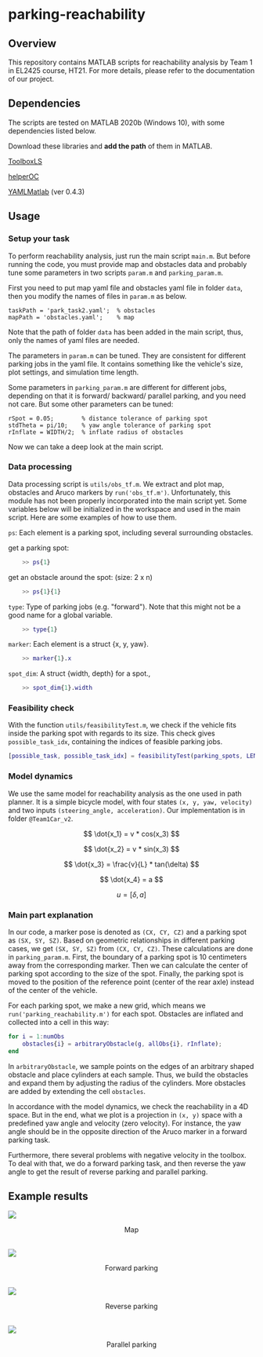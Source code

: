 # parking-reachability

## Overview

This repository contains MATLAB scripts for reachability analysis by Team 1 in EL2425 course, HT21. For more details, please refer to the documentation of our project.

## Dependencies

The scripts are tested on MATLAB 2020b (Windows 10), with some dependencies listed below. 

Download these libraries and **add the path** of them in MATLAB.

[ToolboxLS](https://www.cs.ubc.ca/~mitchell/ToolboxLS/)

[helperOC](https://github.com/HJReachability/helperOC
) 

[YAMLMatlab](https://code.google.com/archive/p/yamlmatlab/downloads) (ver 0.4.3)

## Usage

### Setup your task

To perform reachability analysis, just run the main script `main.m`. But before running the code, you must provide map and obstacles data and probably tune some parameters in two scripts `param.m` and `parking_param.m`.

First you need to put map yaml file and obstacles yaml file in folder `data`, then you modify the names of files in `param.m` as below.

    taskPath = 'park_task2.yaml';  % obstacles
    mapPath = 'obstacles.yaml';    % map

Note that the path of folder `data` has been added in the main script, thus, only the names of yaml files are needed.

The parameters in `param.m` can be tuned. They are consistent for different parking jobs in the yaml file. It contains something like the vehicle's size, plot settings, and simulation time length.

Some parameters in `parking_param.m` are different for different jobs, depending on that it is forward/ backward/ parallel parking, and you need not care. But some other parameters can be tuned:

    rSpot = 0.05;        % distance tolerance of parking spot
    stdTheta = pi/10;    % yaw angle tolerance of parking spot
    rInflate = WIDTH/2;  % inflate radius of obstacles

Now we can take a deep look at the main script.

### Data processing

Data processing script is `utils/obs_tf.m`. We extract and plot map, obstacles and Aruco markers by `run('obs_tf.m')`. Unfortunately, this module has not been properly incorporated into the main script yet. Some variables below will be initialized in the workspace and used in the main script. Here are some examples of how to use them.

`ps`: Each element is a parking spot, including several surrounding obstacles.

get a parking spot:

```matlab
    >> ps{1}
```

get an obstacle around the spot: (size: 2 x n)

```matlab    
    >> ps{1}{1}
```

`type`: Type of parking jobs (e.g. "forward"). Note that this might not be a good name for a global variable.

```matlab
    >> type{1}
```

`marker`: Each element is a struct {x, y, yaw}.

```matlab
    >> marker{1}.x
```

`spot_dim`: A struct {width, depth} for a spot.,

```matlab
    >> spot_dim{1}.width
```

### Feasibility check

With the function `utils/feasibilityTest.m`, we check if the vehicle fits inside the parking spot with regards to its size. This check gives `possible_task_idx`, containing the indices of feasible parking jobs.

```matlab
[possible_task, possible_task_idx] = feasibilityTest(parking_spots, LENGTH, WIDTH);
```

### Model dynamics

We use the same model for reachability analysis as the one used in path planner. It is a simple bicycle model, with four states `(x, y, yaw, velocity)` and two inputs `(steering_angle, acceleration)`. Our implementation is in folder `@Team1Car_v2`.

$$
    \dot{x_1} = v * cos(x_3)
$$

$$
    \dot{x_2} = v * sin(x_3) 
$$

$$
    \dot{x_3} = \frac{v}{L} * tan(\delta) 
$$

$$
    \dot{x_4} = a
$$

$$
    u = [\delta, a]
$$

### Main part explanation

In our code, a marker pose is denoted as `(CX, CY, CZ)` and a parking spot as `(SX, SY, SZ)`. Based on geometric relationships in different parking cases, we get `(SX, SY, SZ)` from `(CX, CY, CZ)`. These calculations are done in `parking_param.m`. First, the boundary of a parking spot is 10 centimeters away from the corresponding marker. Then we can calculate the center of parking spot according to the size of the spot. Finally, the parking spot is moved to the position of the reference point (center of the rear axle) instead of the center of the vehicle.

For each parking spot, we make a new grid, which means we `run('parking_reachability.m')` for each spot. Obstacles are inflated and collected into a cell in this way:

```matlab 
for i = 1:numObs
    obstacles{i} = arbitraryObstacle(g, allObs{i}, rInflate);
end
```

In `arbitraryObstacle`, we sample points on the edges of an arbitrary shaped obstacle and place cylinders at each sample. Thus, we build the obstacles and expand them by adjusting the radius of the cylinders. More obstacles are added by extending the cell `obstacles`. 

In accordance with the model dynamics, we check the reachability in a 4D space. But in the end, what we plot is a projection in `(x, y)` space with a predefined yaw angle and velocity (zero velocity). For instance, the yaw angle should be in the opposite direction of the Aruco marker in a forward parking task.

Furthermore, there several problems with negative velocity in the toolbox. To deal with that, we do a forward parking task, and then reverse the yaw angle to get the result of reverse parking and parallel parking.

## Example results

![](figure/example.png)
<center> Map </center><br>

![](figure/forward.bmp)
<center> Forward parking </center><br>

![](figure/reverse.bmp)
<center> Reverse parking </center><br>

![](figure/parallel.bmp)
<center> Parallel parking </center><br>
